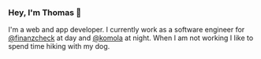 ### Hey, I'm Thomas 👋

I'm a web and app developer. I currently work as a software engineer for [@finanzcheck](https://github.com/finanzcheck) at day and [@komola](https://github.com/komola) at night. When I am not working I like to spend time hiking with my dog.

